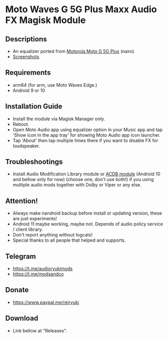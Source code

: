 # Moto Waves G 5G Plus Maxx Audio FX Magisk Module

## Descriptions
- An equalizer ported from [Motorola Moto G 5G Plus](https://git.rip/dumps/motorola/nairo) (nairo)
- [Screenshots](https://reiryuki.blogspot.com/2020/09/motorola-waves-maxx-audio-fx-magisk.html?m=1)

## Requirements
- arm64 (for arm, use Moto Waves Edge.)
- Android 9 or 10

## Installation Guide
- Install the module via Magisk Manager only.
- Reboot.
- Open Moto Audio app using equalizer option in your Music app and tap 'Show icon in the app tray' for showing Moto Audio app icon launcher.
- Tap 'About' then tap multiple times there if you want to disable FX for loudspeaker.

## Troubleshootings
- Install Audio Modification Library module or [ACDB module](https://t.me/viperatmos) (Android 10 and bellow only for now) (choose one, don't use both!) if you using multiple audio mods together with Dolby or Viper or any else.

## Attention!
- Always make nandroid backup before install or updating version, these are just experiments!
- Android 11 maybe working, maybe not. Depends of audio policy service / client library.
- Don't report anything without logcats!
- Special thanks to all people that helped and supports.

## Telegram
- https://t.me/audioryukimods
- https://t.me/modsandco

## Donate
- https://www.paypal.me/reiryuki

## Download
- Link bellow at "Releases".
